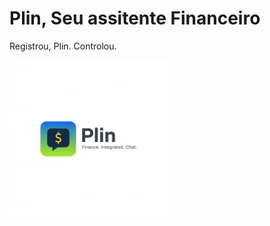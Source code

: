 # Plin, Seu assitente Financeiro
Registrou, Plin. Controlou.

<img src="./images/logo_plin.png" alt="Plin" width="50%"/>
